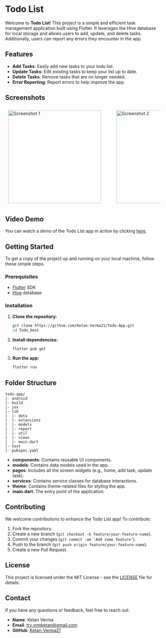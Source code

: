 # Todo List

Welcome to **Todo List**! This project is a simple and efficient task management application built using Flutter. It leverages the Hive database for local storage and allows users to add, update, and delete tasks. Additionally, users can report any errors they encounter in the app.

## Features

- **Add Tasks**: Easily add new tasks to your todo list.
- **Update Tasks**: Edit existing tasks to keep your list up to date.
- **Delete Tasks**: Remove tasks that are no longer needed.
- **Error Reporting**: Report errors to help improve the app.

## Screenshots

<div style="display: flex; overflow-x: auto; padding: 10px; gap: 50px;">
  <img src="https://github.com/Ketan-Verma21/Todo-App/assets/106913278/3350b314-eebf-4c69-8e2e-eaa1ca5f14b3" alt="Screenshot 1" width="300" />
  <img src="https://github.com/Ketan-Verma21/Todo-App/assets/106913278/4f0aa70e-998e-4861-a696-359d4091fad5" alt="Screenshot 2" width="300" />
  <img src="https://github.com/Ketan-Verma21/Todo-App/assets/106913278/d36e6980-eadb-40b5-a911-2263a62a8b4d" alt="Screenshot 3" width="300" />
  <img src="https://github.com/Ketan-Verma21/Todo-App/assets/106913278/6ced5583-599a-43d9-947f-42f5c0fef23e" alt="Screenshot 4" width="300" />
  <img src="https://github.com/Ketan-Verma21/Todo-App/assets/106913278/3906f778-8b2b-463a-bfe9-3d8196af1daf" alt="Screenshot 5" width="300" />
  <img src="https://github.com/Ketan-Verma21/Todo-App/assets/106913278/9e5f6a6d-bf6f-4884-a9a1-452f7f005cd5" alt="Screenshot 6" width="300" />
  <img src="https://github.com/Ketan-Verma21/Todo-App/assets/106913278/4493d4ac-b2b5-468d-80af-6b9f38734e74" alt="Screenshot 7" width="300" />
</div>

## Video Demo

You can watch a demo of the Todo List app in action by clicking [here](https://github.com/Ketan-Verma21/Todo-App/assets/106913278/899b86ca-74c1-4368-90f2-0578ed1c0a4f).

## Getting Started

To get a copy of the project up and running on your local machine, follow these simple steps.

### Prerequisites

- [Flutter](https://flutter.dev/docs/get-started/install) SDK
- [Hive](https://pub.dev/packages/hive) database

### Installation

1. **Clone the repository:**
   ```bash
   git clone https://github.com/Ketan-Verma21/Todo-App.git
   cd Todo_best
   ```

2. **Install dependencies:**
   ```bash
   flutter pub get
   ```

3. **Run the app:**
   ```bash
   flutter run
   ```

## Folder Structure

```
todo-app/
|- android
|- build
|- ios
|- lib
|  |- data
|  |- extensions
|  |- models
|  |- report
|  |- util
|  |- views
|  |- main.dart
|- test
|- pubspec.yaml
```

- **components**: Contains reusable UI components.
- **models**: Contains data models used in the app.
- **pages**: Includes all the screen widgets (e.g., home, add task, update task).
- **services**: Contains service classes for database interactions.
- **theme**: Contains theme-related files for styling the app.
- **main.dart**: The entry point of the application.

## Contributing

We welcome contributions to enhance the Todo List app! To contribute:

1. Fork the repository.
2. Create a new branch (`git checkout -b feature/your-feature-name`).
3. Commit your changes (`git commit -am 'Add some feature'`).
4. Push to the branch (`git push origin feature/your-feature-name`).
5. Create a new Pull Request.

## License

This project is licensed under the MIT License - see the [LICENSE](LICENSE) file for details.

## Contact

If you have any questions or feedback, feel free to reach out:

- **Name**: Ketan Verma
- **Email**: try.vrmketan@gmail.com
- **GitHub**: [Ketan-Verma21](https://github.com/Ketan-Verma21)
